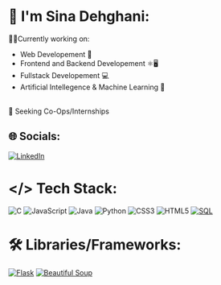 # 👋 I'm Sina Dehghani:
👷🏼Currently working on:
- Web Developement 🔗
- Frontend and Backend Developement ⚛️🖥️
- Fullstack Developement 💻
- Artificial Intellegence & Machine Learning 🤖
<br>
💼 Seeking Co-Ops/Internships

## 🌐 Socials:
[![LinkedIn](https://img.shields.io/badge/LinkedIn-%230077B5.svg?logo=linkedin&logoColor=white)](https://linkedin.com/in/sinad7) 

# </> Tech Stack:
![C](https://img.shields.io/badge/c-%2300599C.svg?style=for-the-badge&logo=c&logoColor=white)
![JavaScript](https://img.shields.io/badge/javascript-%23323330.svg?style=for-the-badge&logo=javascript&logoColor=%23F7DF1E)
![Java](https://img.shields.io/badge/java-%23ED8B00.svg?style=for-the-badge&logo=openjdk&logoColor=white)
![Python](https://img.shields.io/badge/python-3670A0?style=for-the-badge&logo=python&logoColor=ffdd54)
![CSS3](https://img.shields.io/badge/css3-%231572B6.svg?style=for-the-badge&logo=css3&logoColor=white)
![HTML5](https://img.shields.io/badge/html5-%23E34F26.svg?style=for-the-badge&logo=html5&logoColor=white)
[![SQL](https://img.shields.io/badge/SQL-4479A1?style=for-the-badge&logo=postgresql&logoColor=white)](https://www.postgresql.org/)

# 🛠️ Libraries/Frameworks:
[![Flask](https://img.shields.io/badge/Flask-000000?style=for-the-badge&logo=flask&logoColor=white)](https://flask.palletsprojects.com/)
[![Beautiful Soup](https://img.shields.io/badge/Beautiful%20Soup-3670A0?style=for-the-badge&logo=python&logoColor=white)](https://www.crummy.com/software/BeautifulSoup/)
